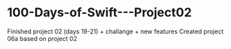 # 100-Days-of-Swift---Project02
Finished project 02 (days 19-21) + challange + new features
Created project 06a based on project 02
